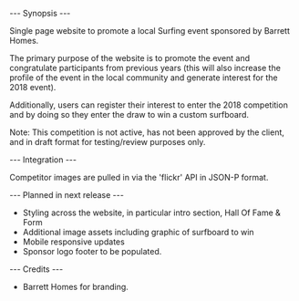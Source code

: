 --- Synopsis ---

Single page website to promote a local Surfing event sponsored by Barrett Homes.

The primary purpose of the website is to promote the event and congratulate participants from previous years (this will also increase the profile of the event in the local community and generate interest for the 2018 event).  

Additionally, users can register their interest to enter the 2018 competition and by doing so they enter the draw to win a custom surfboard.  

Note: This competition is not active, has not been approved by the client, and in draft format for testing/review purposes only.

--- Integration ---

Competitor images are pulled in via the 'flickr' API in JSON-P format.  

--- Planned in next release ---

- Styling across the website, in particular intro section, Hall Of Fame & Form
- Additional image assets including graphic of surfboard to win
- Mobile responsive updates
- Sponsor logo footer to be populated.

--- Credits ---

- Barrett Homes for branding.